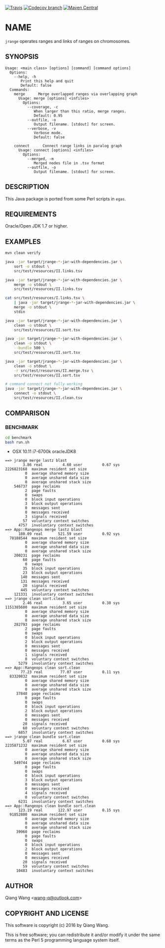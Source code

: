 [![Travis](https://img.shields.io/travis/egateam/jrange.svg)](https://travis-ci.org/egateam/jrange)
[![Codecov branch](https://img.shields.io/codecov/c/github/egateam/jrange/master.svg)](https://codecov.io/github/egateam/jrange?branch=master)
[![Maven Central](https://img.shields.io/maven-central/v/com.github.egateam/jrange.svg)](http://search.maven.org/#search|ga|1|g%3A%22com.github.egateam%22%20AND%20a%3A%22jrange%22)

# NAME

`jrange` operates ranges and links of ranges on chromosomes.

## SYNOPSIS

```
Usage: <main class> [options] [command] [command options]
  Options:
    --help, -h
       Print this help and quit
       Default: false
  Commands:
    merge      Merge overlapped ranges via overlapping graph
      Usage: merge [options] <infiles>
        Options:
          --coverage, -c
             When larger than this ratio, merge ranges.
             Default: 0.95
          --outfile, -o
             Output filename. [stdout] for screen.
          --verbose, -v
             Verbose mode.
             Default: false

    connect      Connect range links in paralog graph
      Usage: connect [options] <infiles>
        Options:
          --merged, -m
             Merged nodes file in .tsv format
          --outfile, -o
             Output filename. [stdout] for screen.

```

## DESCRIPTION

This Java package is ported from some Perl scripts in `egas`.

## REQUIREMENTS

Oracle/Open JDK 1.7 or higher.

## EXAMPLES

```bash
mvn clean verify

java -jar target/jrange-*-jar-with-dependencies.jar \
    sort -o stdout \
    src/test/resources/II.links.tsv

java -jar target/jrange-*-jar-with-dependencies.jar \
    merge -o stdout \
    src/test/resources/II.links.tsv

cat src/test/resources/I.links.tsv \
    | java -jar target/jrange-*-jar-with-dependencies.jar \
    merge -o stdout \
    stdin

java -jar target/jrange-*-jar-with-dependencies.jar \
    clean -o stdout \
    src/test/resources/II.sort.tsv

java -jar target/jrange-*-jar-with-dependencies.jar \
    clean -o stdout \
    --bundle 500 \
    src/test/resources/II.sort.tsv

java -jar target/jrange-*-jar-with-dependencies.jar \
    clean -o stdout \
    -r src/test/resources/II.merge.tsv \
    src/test/resources/II.sort.tsv

# command connect not fully working
java -jar target/jrange-*-jar-with-dependencies.jar \
    connect -o stdout \
    src/test/resources/II.clean.tsv
```

## COMPARISON

### BENCHMARK

```bash
cd benchmark
bash run.sh
```

* OSX 10.11 i7-6700k oracleJDK8

```
==> jrange merge lastz blast
        3.86 real         4.60 user         0.67 sys
2226823168  maximum resident set size
         0  average shared memory size
         0  average unshared data size
         0  average unshared stack size
    546737  page reclaims
         2  page faults
         0  swaps
         0  block input operations
         3  block output operations
         0  messages sent
         0  messages received
         3  signals received
        57  voluntary context switches
      4757  involuntary context switches
==> App::Rangeops merge lastz blast
      180.09 real       521.59 user         0.92 sys
  78188544  maximum resident set size
         0  average shared memory size
         0  average unshared data size
         0  average unshared stack size
    200231  page reclaims
        60  page faults
         0  swaps
        35  block input operations
        23  block output operations
       140  messages sent
       131  messages received
        20  signals received
       445  voluntary context switches
    121331  involuntary context switches
==> jrange clean sort.clean
        2.46 real         3.65 user         0.38 sys
1151385600  maximum resident set size
         0  average shared memory size
         0  average unshared data size
         0  average unshared stack size
    282793  page reclaims
         2  page faults
         0  swaps
         0  block input operations
         2  block output operations
         0  messages sent
         0  messages received
         1  signals received
         0  voluntary context switches
      5279  involuntary context switches
==> App::Rangeops clean sort.clean
       77.23 real        77.07 user         0.11 sys
  83320832  maximum resident set size
         0  average shared memory size
         0  average unshared data size
         0  average unshared stack size
     37848  page reclaims
         0  page faults
         0  swaps
         0  block input operations
         2  block output operations
         0  messages sent
         0  messages received
        20  signals received
        60  voluntary context switches
      6857  involuntary context switches
==> jrange clean bundle sort.clean
        5.07 real         6.67 user         0.68 sys
2235871232  maximum resident set size
         0  average shared memory size
         0  average unshared data size
         0  average unshared stack size
    549744  page reclaims
         0  page faults
         0  swaps
         0  block input operations
         3  block output operations
         0  messages sent
         0  messages received
         4  signals received
         0  voluntary context switches
      6231  involuntary context switches
==> App::Rangeops clean bundle sort.clean
      123.19 real       122.97 user         0.15 sys
  91852800  maximum resident set size
         0  average shared memory size
         0  average unshared data size
         0  average unshared stack size
     39960  page reclaims
         0  page faults
         0  swaps
         0  block input operations
         2  block output operations
         0  messages sent
         0  messages received
        20  signals received
        59  voluntary context switches
     10483  involuntary context switches
```

## AUTHOR

Qiang Wang &lt;wang-q@outlook.com&gt;

## COPYRIGHT AND LICENSE

This software is copyright (c) 2016 by Qiang Wang.

This is free software; you can redistribute it and/or modify it under the same terms as the Perl 5
programming language system itself.
